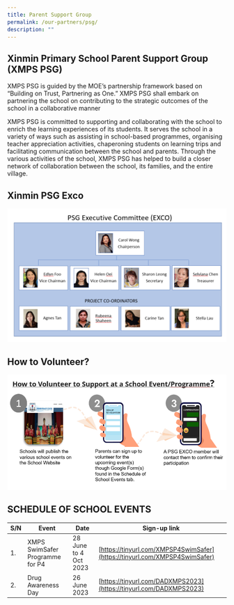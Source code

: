 ```yaml
---
title: Parent Support Group
permalink: /our-partners/psg/
description: ""
---
```

## Xinmin Primary School Parent Support Group (XMPS PSG) 


XMPS PSG is guided by the MOE’s partnership framework based on “Building on Trust, Partnering as One.” XMPS PSG shall embark on partnering the school on contributing to the strategic outcomes of the school in a collaborative manner

XMPS PSG is committed to supporting and collaborating with the school to enrich the learning experiences of its students. It serves the school in a variety of ways such as assisting in school-based programmes, organising teacher appreciation activities, chaperoning students on learning trips and facilitating communication between the school and parents. Through the various activities of the school, XMPS PSG has helped to build a closer network of collaboration between the school, its families, and the entire village.

## Xinmin PSG Exco

![](/images/psg%20exco%20final.png)

## How to Volunteer?

![](/images/how%20to%20volunteer.png)

   

## SCHEDULE OF SCHOOL EVENTS



| S/N | Event | Date | Sign-up link |
| -------- | -------- | -------- | -- |
| 1.     | XMPS SwimSafer Programme for P4     | 28 June to 4 Oct 2023    | [https://tinyurl.com/XMPSP4SwimSafer](https://tinyurl.com/XMPSP4SwimSafer) |
| 2. |Drug Awareness Day | 26 June 2023 | [https://tinyurl.com/DADXMPS2023](https://tinyurl.com/DADXMPS2023) |